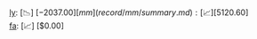 [ly](record/ly/summary.md): [📉] [$-2037.00]  
[mm](record/mm/summary.md): [📈] [$5120.60]  
[fa](record/fa/summary.md): [📈] [$0.00]  
